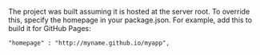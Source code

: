 The project was built assuming it is hosted at the server root.
To override this, specify the homepage in your package.json.
For example, add this to build it for GitHub Pages:

```
"homepage" : "http://myname.github.io/myapp",
```
